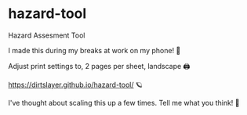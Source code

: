 # hazard-tool
Hazard Assesment Tool

I made this during my breaks at work on my phone! 📱

Adjust print settings to, 2 pages per sheet, landscape  🖨️

https://dirtslayer.github.io/hazard-tool/ 🪐

I've thought about scaling this up a few times. Tell me what you think! 📧
